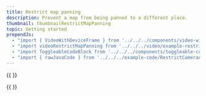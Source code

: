 ```yaml
---
title: Restrict map panning
description: Prevent a map from being panned to a different place.
thumbnail: thumbnailRestrictMapPanning
topic: Getting started
prependJs:
  - "import { VideoWithDeviceFrame } from '../../../components/video-with-device-frame'"
  - "import videoRestrictMapPanning from '../../../video/example-restrictmappanning.mp4'"
  - "import ToggleableCodeBlock from '../../../components/toggleable-code-block'"
  - "import { rawJavaCode } from '../../../example-code/RestrictCameraActivity.js'"
---
```


{{
  <VideoWithDeviceFrame 
    videoFile={videoRestrictMapPanning}
    rotation="vertical"
    device="pixel-2"
  />
}}

<!-- Any notes about this example would go here.  -->

{{
  <ToggleableCodeBlock 
    java={rawJavaCode}
  />
}}
